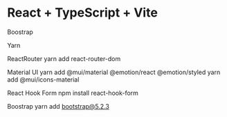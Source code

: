 # React + TypeScript + Vite

Boostrap

Yarn

ReactRouter
yarn add react-router-dom

Material UI
yarn add @mui/material @emotion/react @emotion/styled
yarn add @mui/icons-material

React Hook Form
npm install react-hook-form

Boostrap
yarn add bootstrap@5.2.3